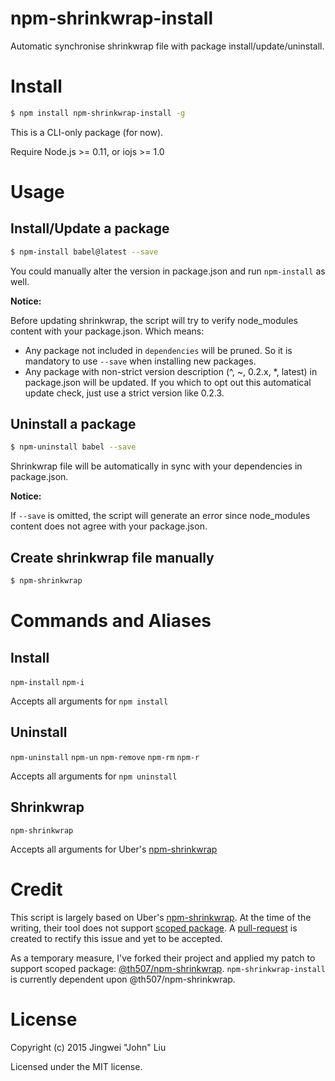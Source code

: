# npm-shrinkwrap-install

Automatic synchronise shrinkwrap file with package install/update/uninstall.


# Install
```bash
$ npm install npm-shrinkwrap-install -g
```

This is a CLI-only package (for now).

Require Node.js >= 0.11, or iojs >= 1.0
# Usage
## Install/Update a package

```bash
$ npm-install babel@latest --save
```

You could manually alter the version in package.json and run `npm-install` as well.


**Notice:**

Before updating shrinkwrap, the script will try to verify node_modules content with your package.json. Which means:
- Any package not included in `dependencies` will be pruned. So it is mandatory to use `--save` when installing new packages.
- Any package with non-strict version description (^, ~, 0.2.x, \*, latest) in package.json will be updated. If you which to opt out this automatical update check, just use a strict version like 0.2.3.

## Uninstall a package

```bash
$ npm-uninstall babel --save
```

Shrinkwrap file will be automatically in sync with your dependencies in package.json.

**Notice:**

If `--save` is omitted, the script will generate an error since node_modules content does not agree with your package.json.

## Create shrinkwrap file manually

```bash
$ npm-shrinkwrap
```

# Commands and Aliases

## Install
`npm-install`
`npm-i`

Accepts all arguments for `npm install`

## Uninstall
`npm-uninstall`
`npm-un`
`npm-remove`
`npm-rm`
`npm-r`

Accepts all arguments for `npm uninstall`

## Shrinkwrap
`npm-shrinkwrap`

Accepts all arguments for Uber's [npm-shrinkwrap](http://github.com/uber/npm-shrinkwrap)

# Credit

This script is largely based on Uber's [npm-shrinkwrap](http://github.com/uber/npm-shrinkwrap). At the time of the writing, their tool does not support [scoped package](https://docs.npmjs.com/misc/scope). A [pull-request](https://github.com/uber/npm-shrinkwrap/pull/80) is created to rectify this issue and yet to be accepted.

As a temporary measure, I've forked their project and applied my patch to support scoped package: [@th507/npm-shrinkwrap](https://www.npmjs.com/package/@th507/npm-shrinkwrap). `npm-shrinkwrap-install` is currently dependent upon @th507/npm-shrinkwrap.

# License

Copyright (c) 2015 Jingwei "John" Liu

Licensed under the MIT license.
